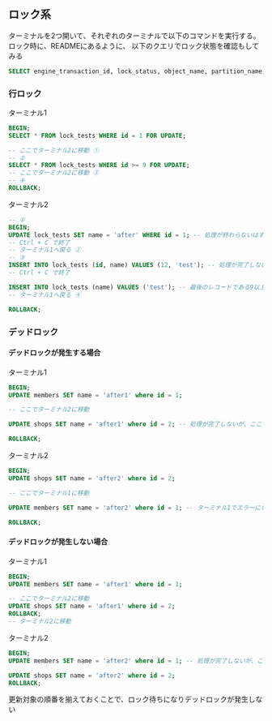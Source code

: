 ## ロック系

ターミナルを2つ開いて、それぞれのターミナルで以下のコマンドを実行する。
ロック時に、READMEにあるように、 以下のクエリでロック状態を確認もしてみる

```sql
SELECT engine_transaction_id, lock_status, object_name, partition_name, index_name, lock_mode, lock_type, lock_data FROM performance_schema.data_locks;
```

### 行ロック

ターミナル1

```sql
BEGIN;
SELECT * FROM lock_tests WHERE id = 1 FOR UPDATE;

-- ここでターミナル2に移動 ①
-- ②
SELECT * FROM lock_tests WHERE id >= 9 FOR UPDATE;
-- ここでターミナル2に移動 ③
-- ④
ROLLBACK;
```

ターミナル2

```sql
-- ①
BEGIN;
UPDATE lock_tests SET name = 'after' WHERE id = 1; -- 処理が終わらないはず
-- Ctrl + C で終了
-- ターミナル1へ戻る ②
-- ③
INSERT INTO lock_tests (id, name) VALUES (12, 'test'); -- 処理が完了しないはず
-- Ctrl + C で終了

INSERT INTO lock_tests (name) VALUES ('test'); -- 最後のレコードである9以上のため、末尾に追加ができず処理が完了しないはず
-- ターミナル1へ戻る ④

ROLLBACK;
```

### デッドロック

#### デッドロックが発生する場合

ターミナル1

```sql
BEGIN;
UPDATE members SET name = 'after1' where id = 1;

-- ここでターミナル2に移動

UPDATE shops SET name = 'after1' where id = 2; -- 処理が完了しないが、ここでターミナル2に移動

ROLLBACK;
```

ターミナル2

```sql
BEGIN;
UPDATE shops SET name = 'after2' where id = 2; 

-- ここでターミナル1に移動

UPDATE members SET name = 'after2' where id = 1; -- ターミナル1でエラーになるはず

ROLLBACK;
```

#### デッドロックが発生しない場合

ターミナル1

```sql
BEGIN;
UPDATE members SET name = 'after1' where id = 1;

-- ここでターミナル2に移動
UPDATE shops SET name = 'after1' where id = 2;
ROLLBACK;
-- ターミナル2に移動
```


ターミナル2

```sql
BEGIN;
UPDATE members SET name = 'after2' where id = 1; -- 処理が完了しないが、ここでターミナル1に移動

UPDATE shops SET name = 'after2' where id = 2; 
ROLLBACK;
```

更新対象の順番を揃えておくことで、ロック待ちになりデッドロックが発生しない
